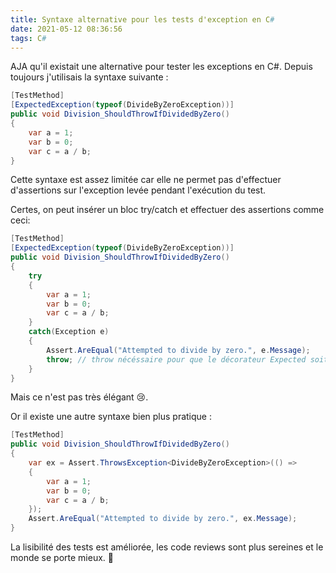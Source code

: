 ```yaml
---
title: Syntaxe alternative pour les tests d'exception en C#
date: 2021-05-12 08:36:56
tags: C#
---
```


AJA qu'il existait une alternative pour tester les exceptions en C#. Depuis toujours j'utilisais la syntaxe suivante :

```csharp
[TestMethod]
[ExpectedException(typeof(DivideByZeroException))]
public void Division_ShouldThrowIfDividedByZero()
{
    var a = 1;
    var b = 0;
    var c = a / b;
}
```

Cette syntaxe est assez limitée car elle ne permet pas d'effectuer d'assertions sur l'exception levée pendant l'exécution du test.

Certes, on peut insérer un bloc try/catch et effectuer des assertions comme ceci:

```csharp
[TestMethod]
[ExpectedException(typeof(DivideByZeroException))]
public void Division_ShouldThrowIfDividedByZero()
{
    try
    {
        var a = 1;
        var b = 0;
        var c = a / b;
    }
    catch(Exception e)
    {
        Assert.AreEqual("Attempted to divide by zero.", e.Message);
        throw; // throw nécéssaire pour que le décorateur Expected soit honoré
    }
}
```

Mais ce n'est pas très élégant 😢.

Or il existe une autre syntaxe bien plus pratique :

```csharp
[TestMethod]
public void Division_ShouldThrowIfDividedByZero()
{
    var ex = Assert.ThrowsException<DivideByZeroException>(() =>
    {
        var a = 1;
        var b = 0;
        var c = a / b;
    });
    Assert.AreEqual("Attempted to divide by zero.", ex.Message);
}
```

La lisibilité des tests est améliorée, les code reviews sont plus sereines et le monde se porte mieux. 🌈
